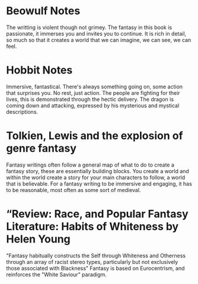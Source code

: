 # Beowulf Notes

The writting is violent though not grimey. The fantasy in this book is passionate, it immerses you and invites you to continue. It is rich in detail, so much so that it creates a world that we can imagine, we can see, we can feel.

# Hobbit Notes

Immersive, fantastical. There's always something going on, some action that surprises you. No rest, just action. The people are fighting for their lives, this is demonstrated through the hectic delivery. The dragon is coming down and attacking, expressed by his mysterious and mystical descriptions.

# Tolkien, Lewis and the explosion of genre fantasy

Fantasy writings often follow a general map of what to do to create a fantasy story, these are essentially building blocks. You create a world and within the world create a story for your main characters to follow, a world that is believable. For a fantasy writing to be immersive and engaging, it has to be reasonable, most often as some sort of medieval.

# “Review: Race, and Popular Fantasy Literature: Habits of Whiteness by Helen Young

"Fantasy habitually constructs the Self through Whiteness and Otherness through an array of racist stereo types, particularly but not exclusively those associated with Blackness"
Fantasy is based on Eurocentrism, and reinforces the "White Saviour" paradigm.